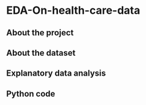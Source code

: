 # EDA-On-health-care-data
## About the project
## About the dataset
## Explanatory data analysis
## Python code
